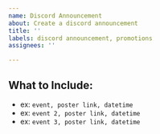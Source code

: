 ```yaml
---
name: Discord Announcement
about: Create a discord announcement
title: ''
labels: discord announcement, promotions
assignees: ''

---
```


## What to Include:
- ex: `event, poster link, datetime`
- ex: `event 2, poster link, datetime`
- ex: `event 3, poster link, datetime`
